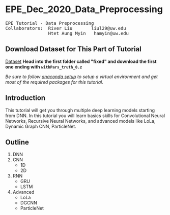 # EPE_Dec_2020_Data_Preprocessing

<pre>
EPE Tutorial - Data Preprocessing
Collaborators:  River Liu       liul29@uw.edu
                Htet Aung Myin   hamyin@uw.edu
</pre>

## Download Dataset for This Part of Tutorial 

[Dataset](https://cernbox.cern.ch/index.php/s/AgzB93y3ac0yuId?path=%2Ffixed)
**Head into the first folder called "fixed" and download the first one ending with `withPars_truth_0.z`**

*Be sure to follow [anaconda setup](https://github.com/451488975/Anaconda_Setup) to setup a virtual environment and get most of the required packages for this tutorial.*


## Introduction
This tutorial will get you through multiple deep learning models starting from DNN. In this tutorial you will learn basics skills for Convolutional Neural Networks, Recursive Neural Networks, and advanced models like LoLa, Dynamic Graph CNN, ParticleNet.

## Outline
1. DNN
2. CNN
    + 1D
    + 2D
3. RNN
    + GRU
    + LSTM
4. Advanced
    + LoLa
    + DGCNN
    + ParticleNet
